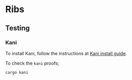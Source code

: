 # Ribs

## Testing

### Kani

To install Kani, follow the instructions at [Kani install guide](https://model-checking.github.io/kani/install-guide.html#installing-the-latest-version).

To check the `kani` proofs;

```bash
cargo kani
```
